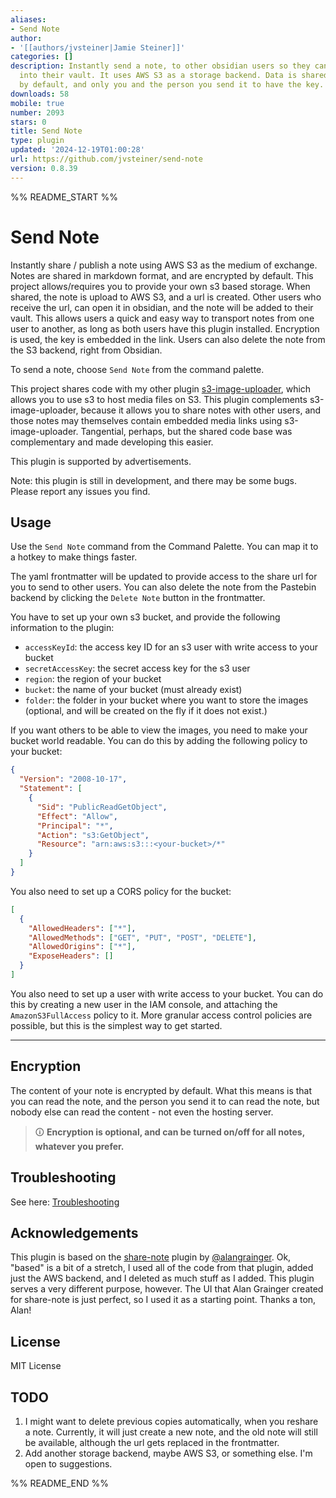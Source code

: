 ```yaml
---
aliases:
- Send Note
author:
- '[[authors/jvsteiner|Jamie Steiner]]'
categories: []
description: Instantly send a note, to other obsidian users so they can import them
  into their vault. It uses AWS S3 as a storage backend. Data is shared encrypted
  by default, and only you and the person you send it to have the key.
downloads: 58
mobile: true
number: 2093
stars: 0
title: Send Note
type: plugin
updated: '2024-12-19T01:00:28'
url: https://github.com/jvsteiner/send-note
version: 0.8.39
---
```


%% README_START %%

# Send Note

Instantly share / publish a note using AWS S3 as the medium of exchange. Notes are shared in markdown format, and are encrypted by default. This project allows/requires you to provide your own s3 based storage. When shared, the note is upload to AWS S3, and a url is created. Other users who receive the url, can open it in obsidian, and the note will be added to their vault. This allows users a quick and easy way to transport notes from one user to another, as long as both users have this plugin installed. Encryption is used, the key is embedded in the link. Users can also delete the note from the S3 backend, right from Obsidian.

To send a note, choose `Send Note` from the command palette.

This project shares code with my other plugin [s3-image-uploader](https://github.com/jvsteiner/s3-image-uploader), which allows you to use s3 to host media files on S3. This plugin complements s3-image-uploader, because it allows you to share notes with other users, and those notes may themselves contain embedded media links using s3-image-uploader. Tangential, perhaps, but the shared code base was complementary and made developing this easier.

This plugin is supported by advertisements.

Note: this plugin is still in development, and there may be some bugs. Please report any issues you find.

## Usage

Use the `Send Note` command from the Command Palette. You can map it to a hotkey to make things faster.

The yaml frontmatter will be updated to provide access to the share url for you to send to other users. You can also delete the note from the Pastebin backend by clicking the `Delete Note` button in the frontmatter.

You have to set up your own s3 bucket, and provide the following information to the plugin:

- `accessKeyId`: the access key ID for an s3 user with write access to your bucket
- `secretAccessKey`: the secret access key for the s3 user
- `region`: the region of your bucket
- `bucket`: the name of your bucket (must already exist)
- `folder`: the folder in your bucket where you want to store the images (optional, and will be created on the fly if it does not exist.)

If you want others to be able to view the images, you need to make your bucket world readable. You can do this by adding the following policy to your bucket:

```json
{
  "Version": "2008-10-17",
  "Statement": [
    {
      "Sid": "PublicReadGetObject",
      "Effect": "Allow",
      "Principal": "*",
      "Action": "s3:GetObject",
      "Resource": "arn:aws:s3:::<your-bucket>/*"
    }
  ]
}
```

You also need to set up a CORS policy for the bucket:

```json
[
  {
    "AllowedHeaders": ["*"],
    "AllowedMethods": ["GET", "PUT", "POST", "DELETE"],
    "AllowedOrigins": ["*"],
    "ExposeHeaders": []
  }
]
```

You also need to set up a user with write access to your bucket. You can do this by creating a new user in the IAM console, and attaching the `AmazonS3FullAccess` policy to it. More granular access control policies are possible, but this is the simplest way to get started.

---

## Encryption

The content of your note is encrypted by default. What this means is that you can read the note, and the person you send it to can read the note, but nobody else can read the content - not even the hosting server.

> 🛈 **Encryption is optional, and can be turned on/off for all notes, whatever you prefer.**

## Troubleshooting

See here: [Troubleshooting](https://docs.note.sx/Troubleshooting)

## Acknowledgements

This plugin is based on the [share-note](https://github.com/alangrainger/share-note) plugin by [@alangrainger](https://github.com/alangrainger/). Ok, "based" is a bit of a stretch, I used all of the code from that plugin, added just the AWS backend, and I deleted as much stuff as I added. This plugin serves a very different purpose, however. The UI that Alan Grainger created for share-note is just perfect, so I used it as a starting point. Thanks a ton, Alan!

## License

MIT License

## TODO

1. I might want to delete previous copies automatically, when you reshare a note. Currently, it will just create a new note, and the old note will still be available, although the url gets replaced in the frontmatter.
2. Add another storage backend, maybe AWS S3, or something else. I'm open to suggestions.


%% README_END %%
